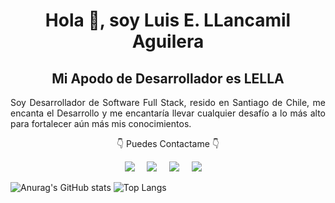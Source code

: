<h1 align='center'>Hola 👋, soy Luis E. LLancamil Aguilera</h1>
<h2 align='center'>Mi Apodo de Desarrollador es LELLA</h2>
<p align='justify'>Soy Desarrollador de Software Full Stack, resido en Santiago de Chile, me encanta el Desarrollo y me encantaría llevar cualquier desafío a lo más alto para fortalecer aún más mis conocimientos.</p>
<p align='center'>👇 Puedes Contactame 👇</p>
<p align="center">
  <a href="mailto:luis.llancamil.a@gmail.com?subject=Hola%20Luis%20Llancamil"><img src="https://img.shields.io/badge/gmail-%23D14836.svg?&style=for-the-badge&logo=gmail&logoColor=white" /></a>&nbsp;&nbsp;&nbsp;&nbsp;
  <a href="https://www.facebook.com/luisesteban.llancamilaguilera"><img src="https://img.shields.io/badge/facebook-%233B5998.svg?&style=for-the-badge&logo=facebook&logoColor=white" /></a>&nbsp;&nbsp;&nbsp;&nbsp;
  <!-- <a href="https://www.instagram.com/brunotacca/"><img src="https://img.shields.io/badge/instagram-%23dc2743.svg?&style=for-the-badge&logo=instagram&logoColor=white" /></a>&nbsp;&nbsp;&nbsp;&nbsp; -->
  <a href="https://www.linkedin.com/in/luisestebanllancamilaguilera"><img src="https://img.shields.io/badge/linkedin-%230077B5.svg?&style=for-the-badge&logo=linkedin&logoColor=white" /></a>&nbsp;&nbsp;&nbsp;&nbsp;
  <a href="https://web-desarrollador-lella.web.app"><img src="https://img.shields.io/badge/Portfolio-%23000000.svg?style=for-the-badge&logo=firefox&logoColor=#FF7139" /></a>&nbsp;&nbsp;&nbsp;&nbsp;
</p>


![Anurag's GitHub stats](https://github-readme-stats.vercel.app/api?username=Desarrollador-LELLA&show_icons=true&theme=transparent)
![Top Langs](https://github-readme-stats.vercel.app/api/top-langs/?username=Desarrollador-LELLA&hide_progress=true)